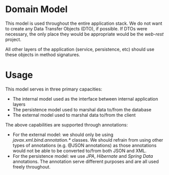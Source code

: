 Domain Model
=====================
This model is used throughout the entire application stack. We do not want to create any Data Transfer Objects (DTO), 
if possible. If DTOs were necessary, the only place they would be appropriate would be the _web-rest_ project.

All other layers of the application (service, persistence, etc) should use these objects in method signatures.

Usage
=====================
This model serves in three primary capacities:

- The internal model used as the interface between internal application layers
- The persistence model used to marshal data to/from the database
- The external model used to marshal data to/from the client
 
The above capabilities are supported through annotations:

- For the external model: we should only be using _javax.xml.bind.annotation.*_ classes. We should refrain from using
    other types of annotations (e.g. @JSON annotations) as those annotations would not be able to be converted
    to/from both JSON and XML.
- For the persistence model: we use _JPA_, _Hibernate_ and _Spring Data_ annotations. The annotation serve different
    purposes and are all used freely throughout.